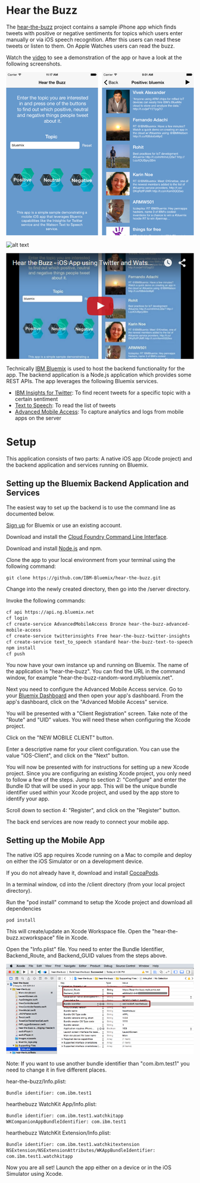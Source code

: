 Hear the Buzz
================================================================================

The [hear-the-buzz](https://github.com/IBM-Bluemix/hear-the-buzz) project contains a sample iPhone app which finds tweets with positive or negative sentiments for topics which users enter manually or via iOS speech recognition. After this users can read these tweets or listen to them. On Apple Watches users can read the buzz.

Watch the [video](https://www.youtube.com/watch?v=QctwylG31XA) to see a demonstration of the app or have a look at the following screenshots.

![alt text](screenshots-combined.png "Hear the Buzz Screenshots")

![alt text](screenshotswatch-combinded "Hear the Buzz Screenshots")

[![Hear the Buzz Video](video.png)](http://www.youtube.com/watch?v=QctwylG31XA)

Technically [IBM Bluemix](https://bluemix.net) is used to host the backend functionality for the app. The backend application is a Node.js application which provides some REST APIs. The app leverages the following Bluemix services.

* [IBM Insights for Twitter](https://console.ng.bluemix.net/catalog/ibm-insights-for-twitter/): To find recent tweets for a specific topic with a certain sentiment
* [Text to Speech](https://console.ng.bluemix.net/catalog/text-to-speech/): To read the list of tweets
* [Advanced Mobile Access](https://console.ng.bluemix.net/catalog/advanced-mobile-access/): To capture analytics and logs from mobile apps on the server


Setup
================================================================================

This application consists of two parts: A native iOS app (Xcode project) and the backend application and services running on Bluemix. 


Setting up the Bluemix Backend Application and Services
--------------------------------------------------------------------------------

The easiest way to set up the backend is to use the command line as documented below.

[Sign up](https://bluemix.net) for Bluemix or use an existing account.

Download and install the [Cloud Foundry Command Line Interface](https://github.com/cloudfoundry/cli#downloads).

Download and install [Node.js](http://nodejs.org/) and npm.

Clone the app to your local environment from your terminal using the following command:

```
git clone https://github.com/IBM-Bluemix/hear-the-buzz.git
```

Change into the newly created directory, then go into the /server directory.

Invoke the following commands:

```
cf api https://api.ng.bluemix.net
cf login
cf create-service AdvancedMobileAccess Bronze hear-the-buzz-advanced-mobile-access
cf create-service twitterinsights Free hear-the-buzz-twitter-insights
cf create-service text_to_speech standard hear-the-buzz-text-to-speech
npm install
cf push
```

You now have your own instance up and running on Bluemix. The name of the application is "hear-the-buzz". You can find the URL in the command window, for example "hear-the-buzz-random-word.mybluemix.net".

Next you need to configure the Advanced Mobile Access service. Go to your [Bluemix Dashboard](https://console.ng.bluemix.net/?direct=classic/#/resources) and then open your app's dashboard. From the app's dashboard, click on the "Advanced Mobile Access" service.

You will be presented with a "Client Registration" screen. Take note of the "Route" and "UID" values. You will need these when configuring the Xcode project.

Click on the "NEW MOBILE CLIENT" button.

Enter a descriptive name for your client configuration. You can use the value "iOS-Client", and click on the "Next" button.

You will now be presented with for instructions for setting up a new Xcode project. Since you are configuring an existing Xcode project, you only need to follow a few of the steps. Jump to section 2: "Configure" and enter the Bundle ID that will be used in your app. This will be the unique bundle identifier used within your Xcode project, and used by the app store to identify your app.

Scroll down to section 4: "Register", and click on the "Register" button.

The back end services are now ready to connect your mobile app. 


Setting up the Mobile App
--------------------------------------------------------------------------------

The native iOS app requires Xcode running on a Mac to compile and deploy on either the iOS Simulator or on a development device.

If you do not already have it, download and install [CocoaPods](https://cocoapods.org/).

In a terminal window, cd into the /client directory (from your local project directory).

Run the "pod install" command to setup the Xcode project and download all dependencies

```
pod install
```

This will create/update an Xcode Workspace file. Open the "hear-the-buzz.xcworkspace" file in Xcode.

Open the "Info.plist" file. You need to enter the Bundle Identifier, Backend_Route, and Backend_GUID values from the steps above. 

![alt text](xcode-small.png "Hear the Buzz")

Note: If you want to use another bundle identifier than "com.ibm.test1" you need to change it in five different places.

hear-the-buzz/Info.plist:

```
Bundle identifier: com.ibm.test1
```

hearthebuzz WatchKit App/Info.plist:

```
Bundle identifier: com.ibm.test1.watchkitapp
WKCompanionAppBundleIdentifier: com.ibm.test1
```

hearthebuzz WatchKit Extension/Info.plist:

```
Bundle identifier: com.ibm.test1.watchkitextension
NSExtension/NSExtensionAttributes/WKAppBundleIdentifier: com.ibm.test1.watchkitapp
```

Now you are all set! Launch the app either on a device or in the iOS Simulator using Xcode.